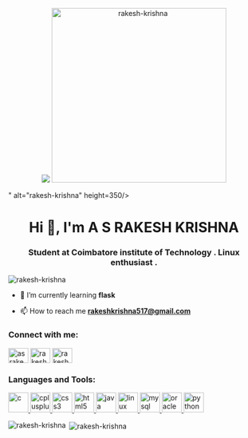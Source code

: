 <p align="center"> <img src="<p align="center"> <img src="https://cdn.dribbble.com/users/1787323/screenshots/6371250/lazy_programmer_dribbble-02_2x.png" alt="rakesh-krishna" height=350/> </p>" alt="rakesh-krishna" height=350/> </p>
<h1 align="center">Hi 👋, I'm A S RAKESH KRISHNA</h1>
<h3 align="center">Student at Coimbatore institute of Technology . Linux enthusiast .</h3>

<p align="left"> <img src="https://komarev.com/ghpvc/?username=rakesh-krishna&label=Profile%20views&color=0e75b6&style=flat" alt="rakesh-krishna" /> </p>

- 🌱 I’m currently learning **flask**

- 📫 How to reach me **rakeshkrishna517@gmail.com**

<p align="left">
<h3 align="left">Connect with me:</h3>
<a href="https://twitter.com/asrakeshkrishn1" target="blank"><img align="center" src="https://cdn.jsdelivr.net/npm/simple-icons@3.0.1/icons/twitter.svg" alt="asrakeshkrishn1" height="30" width="40" /></a>
<a href="https://linkedin.com/in/rakesh-krishna-a-s" target="blank"><img align="center" src="https://cdn.jsdelivr.net/npm/simple-icons@3.0.1/icons/linkedin.svg" alt="rakesh-krishna-a-s" height="30" width="40" /></a>
<a href="https://instagram.com/rakeshkrishna5" target="blank"><img align="center" src="https://cdn.jsdelivr.net/npm/simple-icons@3.0.1/icons/instagram.svg" alt="rakeshkrishna5" height="30" width="40" /></a>
</p>

<h3 align="left">Languages and Tools:</h3>
<p align="left"> <a href="https://www.cprogramming.com/" target="_blank"> <img src="https://devicons.github.io/devicon/devicon.git/icons/c/c-original.svg" alt="c" width="40" height="40"/> </a> <a href="https://www.w3schools.com/cpp/" target="_blank"> <img src="https://devicons.github.io/devicon/devicon.git/icons/cplusplus/cplusplus-original.svg" alt="cplusplus" width="40" height="40"/> </a> <a href="https://www.w3schools.com/css/" target="_blank"> <img src="https://devicons.github.io/devicon/devicon.git/icons/css3/css3-original-wordmark.svg" alt="css3" width="40" height="40"/> </a> <a href="https://www.w3.org/html/" target="_blank"> <img src="https://devicons.github.io/devicon/devicon.git/icons/html5/html5-original-wordmark.svg" alt="html5" width="40" height="40"/> </a> <a href="https://www.java.com" target="_blank"> <img src="https://devicons.github.io/devicon/devicon.git/icons/java/java-original-wordmark.svg" alt="java" width="40" height="40"/> </a> <a href="https://www.linux.org/" target="_blank"> <img src="https://devicons.github.io/devicon/devicon.git/icons/linux/linux-original.svg" alt="linux" width="40" height="40"/> </a> <a href="https://www.mysql.com/" target="_blank"> <img src="https://devicons.github.io/devicon/devicon.git/icons/mysql/mysql-original-wordmark.svg" alt="mysql" width="40" height="40"/> </a> <a href="https://www.oracle.com/" target="_blank"> <img src="https://devicons.github.io/devicon/devicon.git/icons/oracle/oracle-original.svg" alt="oracle" width="40" height="40"/> </a> <a href="https://www.python.org" target="_blank"> <img src="https://devicons.github.io/devicon/devicon.git/icons/python/python-original.svg" alt="python" width="40" height="40"/> </a> </p>

<p><img align="left" src="https://github-readme-stats.vercel.app/api/top-langs/?username=rakesh-krishna&layout=compact" alt="rakesh-krishna" /></p>

<p>&nbsp;<img align="center" src="https://github-readme-stats.vercel.app/api?username=rakesh-krishna&show_icons=true" alt="rakesh-krishna" /></p>
